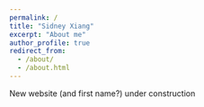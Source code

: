 ```yaml
---
permalink: /
title: "Sidney Xiang"
excerpt: "About me"
author_profile: true
redirect_from: 
  - /about/
  - /about.html
---
```


New website (and first name?) under construction
